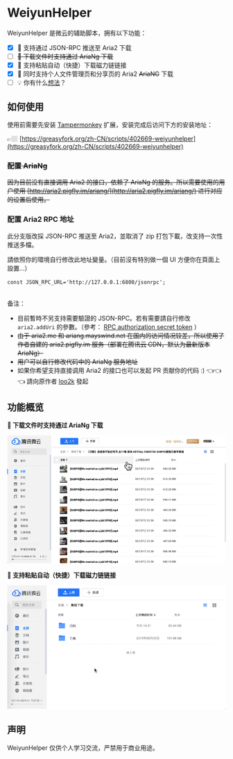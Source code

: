 # WeiyunHelper

WeiyunHelper 是微云的辅助脚本，拥有以下功能：

- [x] 🔗 支持通过 JSON-RPC 推送至 Aria2 下载
- [ ] ~~🔗 下载文件时支持通过 AriaNg 下载~~
- [x] 🧲 支持粘贴自动（快捷）下载磁力链链接
- [x] 🎊 同时支持个人文件管理页和分享页的 Aria2 ~~AriaNG~~ 下载
- [ ] 💡 你有什么[想法](https://github.com/loo2k/WeiyunHelper/issues)？

## 如何使用

使用前需要先安装 [Tampermonkey](https://chrome.google.com/webstore/detail/tampermonkey/dhdgffkkebhmkfjojejmpbldmpobfkfo) 扩展，安装完成后访问下方的安装地址：

👉🏼 [https://greasyfork.org/zh-CN/scripts/402669-weiyunhelper](https://greasyfork.org/zh-CN/scripts/402669-weiyunhelper)

### ~~配置 AriaNg~~

~~因为目前没有直接调用 Aria2 的接口，依赖了 AriaNg 的服务。所以需要使用的用户使用 [http://aria2.pigfly.im/ariang/](http://aria2.pigfly.im/ariang/) 进行对应的设置后使用。~~

### 配置 Aria2 RPC 地址
此分支版改採 JSON-RPC 推送至 Aria2，並取消了 zip 打包下載，改支持一次性推送多檔。

請依照你的環境自行修改此地址變量。（目前沒有特別做一個 UI 方便你在頁面上設置...）
```
const JSON_RPC_URL='http://127.0.0.1:6800/jsonrpc';
```
\
备注：
- 目前暫時不另支持需要驗證的 JSON-RPC。若有需要請自行修改 ``aria2.addUri`` 的參數。（參考： [RPC authorization secret token](https://aria2.github.io/manual/en/html/aria2c.html#rpc-authorization-secret-token) ）
- ~~由于 aria2.me 和 ariang.mayswind.net 在国内的访问情况较差，所以使用了作者自建的 aria2.pigfly.im 服务（部署在腾讯云 CDN，默认为最新版本 AriaNg）~~
- ~~用户可以自行修改代码中的 AriaNg 服务地址~~
- 如果你希望支持直接调用 Aria2 的接口也可以发起 PR 贡献你的代码 :)     👈👈👈 請向原作者 [loo2k](https://github.com/loo2k/WeiyunHelper/issues) 發起 

## 功能概览

**🔗 下载文件时支持通过 AriaNg 下载**

![aria2](./screenshots/aria2.gif)

**🧲 支持粘贴自动（快捷）下载磁力链链接**

![paste](./screenshots/paste-detect.gif)

## 声明

WeiyunHelper 仅供个人学习交流，严禁用于商业用途。
